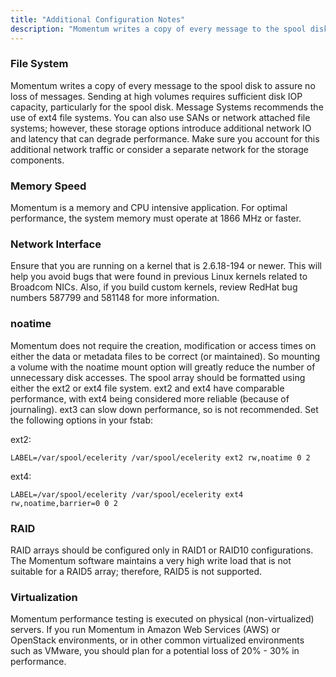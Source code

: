 ```yaml
---
title: "Additional Configuration Notes"
description: "Momentum writes a copy of every message to the spool disk to assure no loss of messages Sending at high volumes requires sufficient disk IOP capacity particularly for the spool disk Message Systems recommends the use of ext 4 file systems You can also use SA Ns or network attached..."
---
```


### <a name="notes.file.system"></a> File System

Momentum writes a copy of every message to the spool disk to assure no loss of messages. Sending at high volumes requires sufficient disk IOP capacity, particularly for the spool disk. Message Systems recommends the use of ext4 file systems. You can also use SANs or network attached file systems; however, these storage options introduce additional network IO and latency that can degrade performance. Make sure you account for this additional network traffic or consider a separate network for the storage components.

### <a name="notes.memory.speed"></a> Memory Speed

Momentum is a memory and CPU intensive application. For optimal performance, the system memory must operate at 1866 MHz or faster.

### <a name="notes.network.interface"></a> Network Interface

Ensure that you are running on a kernel that is 2.6.18-194 or newer. This will help you avoid bugs that were found in previous Linux kernels related to Broadcom NICs. Also, if you build custom kernels, review RedHat bug numbers 587799 and 581148 for more information.

### <a name="notes.noatime"></a> noatime

Momentum does not require the creation, modification or access times on either the data or metadata files to be correct (or maintained). So mounting a volume with the noatime mount option will greatly reduce the number of unnecessary disk accesses. The spool array should be formatted using either the ext2 or ext4 file system. ext2 and ext4 have comparable performance, with ext4 being considered more reliable (because of journaling). ext3 can slow down performance, so is not recommended. Set the following options in your fstab:

ext2:

`LABEL=/var/spool/ecelerity /var/spool/ecelerity ext2 rw,noatime 0 2`

ext4:

`LABEL=/var/spool/ecelerity /var/spool/ecelerity ext4 rw,noatime,barrier=0 0 2`
### <a name="notes.raid"></a> RAID

RAID arrays should be configured only in RAID1 or RAID10 configurations. The Momentum software maintains a very high write load that is not suitable for a RAID5 array; therefore, RAID5 is not supported.

### <a name="notes.virtualization"></a> Virtualization

Momentum performance testing is executed on physical (non-virtualized) servers. If you run Momentum in Amazon Web Services (AWS) or OpenStack environments, or in other common virtualized environments such as VMware, you should plan for a potential loss of 20% - 30% in performance.